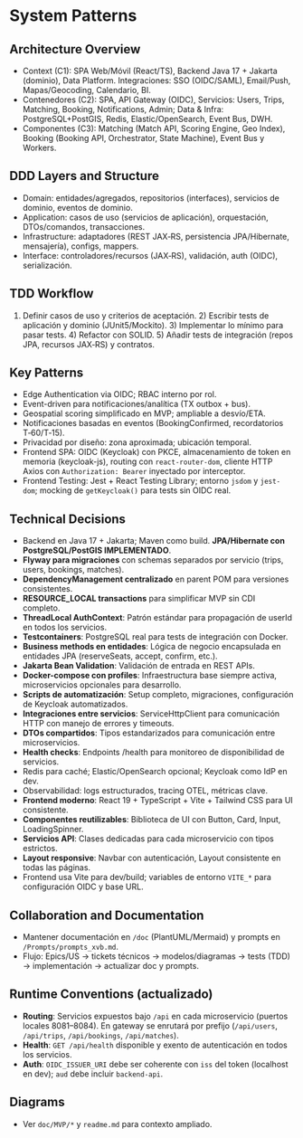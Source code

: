 # System Patterns

## Architecture Overview
- Context (C1): SPA Web/Móvil (React/TS), Backend Java 17 + Jakarta (dominio), Data Platform. Integraciones: SSO (OIDC/SAML), Email/Push, Mapas/Geocoding, Calendario, BI.
- Contenedores (C2): SPA, API Gateway (OIDC), Servicios: Users, Trips, Matching, Booking, Notifications, Admin; Data & Infra: PostgreSQL+PostGIS, Redis, Elastic/OpenSearch, Event Bus, DWH.
- Componentes (C3): Matching (Match API, Scoring Engine, Geo Index), Booking (Booking API, Orchestrator, State Machine), Event Bus y Workers.

## DDD Layers and Structure
- Domain: entidades/agregados, repositorios (interfaces), servicios de dominio, eventos de dominio.
- Application: casos de uso (servicios de aplicación), orquestación, DTOs/comandos, transacciones.
- Infrastructure: adaptadores (REST JAX‑RS, persistencia JPA/Hibernate, mensajería), configs, mappers.
- Interface: controladores/recursos (JAX‑RS), validación, auth (OIDC), serialización.

## TDD Workflow
1) Definir casos de uso y criterios de aceptación. 2) Escribir tests de aplicación y dominio (JUnit5/Mockito). 3) Implementar lo mínimo para pasar tests. 4) Refactor con SOLID. 5) Añadir tests de integración (repos JPA, recursos JAX‑RS) y contratos.

## Key Patterns
- Edge Authentication via OIDC; RBAC interno por rol.
- Event-driven para notificaciones/analítica (TX outbox + bus). 
- Geospatial scoring simplificado en MVP; ampliable a desvío/ETA.
- Notificaciones basadas en eventos (BookingConfirmed, recordatorios T‑60/T‑15).
- Privacidad por diseño: zona aproximada; ubicación temporal.
 - Frontend SPA: OIDC (Keycloak) con PKCE, almacenamiento de token en memoria (keycloak-js), routing con `react-router-dom`, cliente HTTP Axios con `Authorization: Bearer` inyectado por interceptor.
 - Frontend Testing: Jest + React Testing Library; entorno `jsdom` y `jest-dom`; mocking de `getKeycloak()` para tests sin OIDC real.

## Technical Decisions
- Backend en Java 17 + Jakarta; Maven como build. **JPA/Hibernate con PostgreSQL/PostGIS IMPLEMENTADO**.
- **Flyway para migraciones** con schemas separados por servicio (trips, users, bookings, matches).
- **DependencyManagement centralizado** en parent POM para versiones consistentes.
- **RESOURCE_LOCAL transactions** para simplificar MVP sin CDI completo.
- **ThreadLocal AuthContext**: Patrón estándar para propagación de userId en todos los servicios.
- **Testcontainers**: PostgreSQL real para tests de integración con Docker.
- **Business methods en entidades**: Lógica de negocio encapsulada en entidades JPA (reserveSeats, accept, confirm, etc.).
- **Jakarta Bean Validation**: Validación de entrada en REST APIs.
- **Docker-compose con profiles**: Infraestructura base siempre activa, microservicios opcionales para desarrollo.
- **Scripts de automatización**: Setup completo, migraciones, configuración de Keycloak automatizados.
- **Integraciones entre servicios**: ServiceHttpClient para comunicación HTTP con manejo de errores y timeouts.
- **DTOs compartidos**: Tipos estandarizados para comunicación entre microservicios.
- **Health checks**: Endpoints /health para monitoreo de disponibilidad de servicios.
- Redis para caché; Elastic/OpenSearch opcional; Keycloak como IdP en dev.
- Observabilidad: logs estructurados, tracing OTEL, métricas clave.
- **Frontend moderno**: React 19 + TypeScript + Vite + Tailwind CSS para UI consistente.
- **Componentes reutilizables**: Biblioteca de UI con Button, Card, Input, LoadingSpinner.
- **Servicios API**: Clases dedicadas para cada microservicio con tipos estrictos.
- **Layout responsive**: Navbar con autenticación, Layout consistente en todas las páginas.
- Frontend usa Vite para dev/build; variables de entorno `VITE_*` para configuración OIDC y base URL.

## Collaboration and Documentation
- Mantener documentación en `/doc` (PlantUML/Mermaid) y prompts en `/Prompts/prompts_xvb.md`.
- Flujo: Epics/US → tickets técnicos → modelos/diagramas → tests (TDD) → implementación → actualizar doc y prompts.

## Runtime Conventions (actualizado)
- **Routing**: Servicios expuestos bajo `/api` en cada microservicio (puertos locales 8081–8084). En gateway se enrutará por prefijo (`/api/users`, `/api/trips`, `/api/bookings`, `/api/matches`).
- **Health**: `GET /api/health` disponible y exento de autenticación en todos los servicios.
- **Auth**: `OIDC_ISSUER_URI` debe ser coherente con `iss` del token (localhost en dev); `aud` debe incluir `backend-api`.

## Diagrams
- Ver `doc/MVP/*` y `readme.md` para contexto ampliado.
